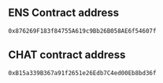 ## ENS Contract address

`0x876269F183f84755A619c9Bb26B058AE6f54607f`

## CHAT contract address

`0xB15a339B367a91f2651e26Edb7C4ed00Eb8bd36f`
